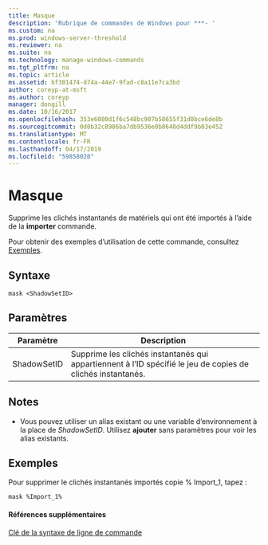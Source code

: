 ```yaml
---
title: Masque
description: 'Rubrique de commandes de Windows pour ***- '
ms.custom: na
ms.prod: windows-server-threshold
ms.reviewer: na
ms.suite: na
ms.technology: manage-windows-commands
ms.tgt_pltfrm: na
ms.topic: article
ms.assetid: bf301474-d74a-44e7-9fad-c8a11e7ca3bd
author: coreyp-at-msft
ms.author: coreyp
manager: dongill
ms.date: 10/16/2017
ms.openlocfilehash: 353e6080d1f6c548bc907b58655f31d0bce6de8b
ms.sourcegitcommit: 0d0b32c8986ba7db9536e0b8648d4ddf9b03e452
ms.translationtype: MT
ms.contentlocale: fr-FR
ms.lasthandoff: 04/17/2019
ms.locfileid: "59858020"
---
```

# <a name="mask"></a>Masque



Supprime les clichés instantanés de matériels qui ont été importés à l’aide de la **importer** commande.

Pour obtenir des exemples d’utilisation de cette commande, consultez [Exemples](#BKMK_examples).

## <a name="syntax"></a>Syntaxe

```
mask <ShadowSetID>
```

## <a name="parameters"></a>Paramètres

|Paramètre|Description|
|---------|-----------|
|ShadowSetID|Supprime les clichés instantanés qui appartiennent à l’ID spécifié le jeu de copies de clichés instantanés.|

## <a name="remarks"></a>Notes

-   Vous pouvez utiliser un alias existant ou une variable d’environnement à la place de *ShadowSetID*. Utilisez **ajouter** sans paramètres pour voir les alias existants.

## <a name="BKMK_examples"></a>Exemples

Pour supprimer le clichés instantanés importés copie % Import_1, tapez :
```
mask %Import_1%
```

#### <a name="additional-references"></a>Références supplémentaires

[Clé de la syntaxe de ligne de commande](command-line-syntax-key.md)